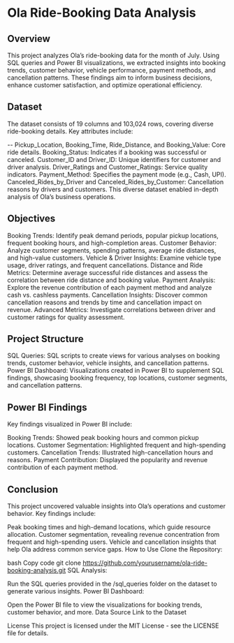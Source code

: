 # Ola Ride-Booking Data Analysis
## Overview
This project analyzes Ola’s ride-booking data for the month of July. Using SQL queries and Power BI visualizations, we extracted insights into booking trends, customer behavior, vehicle performance, payment methods, and cancellation patterns. These findings aim to inform business decisions, enhance customer satisfaction, and optimize operational efficiency.

## Dataset
The dataset consists of 19 columns and 103,024 rows, covering diverse ride-booking details. Key attributes include:

-- Pickup_Location, Booking_Time, Ride_Distance, and Booking_Value: Core ride details.
Booking_Status: Indicates if a booking was successful or canceled.
Customer_ID and Driver_ID: Unique identifiers for customer and driver analysis.
Driver_Ratings and Customer_Ratings: Service quality indicators.
Payment_Method: Specifies the payment mode (e.g., Cash, UPI).
Canceled_Rides_by_Driver and Canceled_Rides_by_Customer: Cancellation reasons by drivers and customers.
This diverse dataset enabled in-depth analysis of Ola’s business operations.

## Objectives
Booking Trends: Identify peak demand periods, popular pickup locations, frequent booking hours, and high-completion areas.
Customer Behavior: Analyze customer segments, spending patterns, average ride distances, and high-value customers.
Vehicle & Driver Insights: Examine vehicle type usage, driver ratings, and frequent cancellations.
Distance and Ride Metrics: Determine average successful ride distances and assess the correlation between ride distance and booking value.
Payment Analysis: Explore the revenue contribution of each payment method and analyze cash vs. cashless payments.
Cancellation Insights: Discover common cancellation reasons and trends by time and cancellation impact on revenue.
Advanced Metrics: Investigate correlations between driver and customer ratings for quality assessment.

## Project Structure
SQL Queries: SQL scripts to create views for various analyses on booking trends, customer behavior, vehicle insights, and cancellation patterns.
Power BI Dashboard: Visualizations created in Power BI to supplement SQL findings, showcasing booking frequency, top locations, customer segments, and cancellation patterns.

## Power BI Findings
Key findings visualized in Power BI include:

Booking Trends: Showed peak booking hours and common pickup locations.
Customer Segmentation: Highlighted frequent and high-spending customers.
Cancellation Trends: Illustrated high-cancellation hours and reasons.
Payment Contribution: Displayed the popularity and revenue contribution of each payment method.

## Conclusion
This project uncovered valuable insights into Ola’s operations and customer behavior. Key findings include:

Peak booking times and high-demand locations, which guide resource allocation.
Customer segmentation, revealing revenue concentration from frequent and high-spending users.
Vehicle and cancellation insights that help Ola address common service gaps.
How to Use
Clone the Repository:

bash
Copy code
git clone https://github.com/yourusername/ola-ride-booking-analysis.git
SQL Analysis:

Run the SQL queries provided in the /sql_queries folder on the dataset to generate various insights.
Power BI Dashboard:

Open the Power BI file to view the visualizations for booking trends, customer behavior, and more.
Data Source
Link to the Dataset

License
This project is licensed under the MIT License - see the LICENSE file for details.
